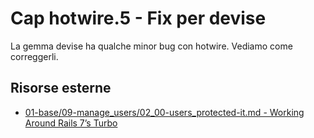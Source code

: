 # <a name="top"></a> Cap hotwire.5 - Fix per devise

La gemma devise ha qualche minor bug con hotwire. Vediamo come correggerli.



## Risorse esterne

- [01-base/09-manage_users/02_00-users_protected-it.md - Working Around Rails 7’s Turbo]()



